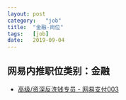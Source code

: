 ```yaml
---
layout:	post
category:	"job"
title:	"金融-岗位"
tags:	[job]
date:	2019-09-04
---
```

## 网易内推职位类别：金融
- [高级/资深反洗钱专员 - 网易支付003](http://mobile.bole.netease.com/bole/boleDetail?id=17057&employeeId=346f03c3cda5f04c&key=all)
